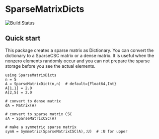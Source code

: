 # SparseMatrixDicts

[![Build Status](https://travis-ci.org/masuday/SparseMatrixDicts.jl.svg?branch=master)](https://travis-ci.org/masuday/SparseMatrixDicts.jl)

## Quick start

This package creates a sparse matrix as Dictionary.
You can convert the dictionary to a SparseCSC matrix or a dense matrix.
It is useful when the nonzero elements randomly occur and you can not prepare the sparse storage before you see the actual elements.

```
using SparseMatrixDicts
n = 5
A = SparseMatrixDict(n,n)  # default={Float64,Int}
A[1,1] = 2.0
A[2,5] = 2.0

# convert to dense matrix
dA = Matrix(A)

# convert to sparse matrix CSC
sA = SparseMatrixCSC(A)

# make a symmetric sparse matrix
symA = Symmetric(SparseMatrixCSC(A),:U)  # :U for upper
```

